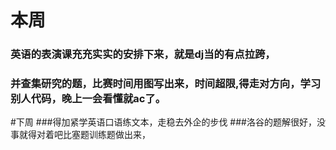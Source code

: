 #  本周
### 英语的表演课充充实实的安排下来，就是dj当的有点拉跨，
### 并查集研究的题，比赛时间用图写出来，时间超限,得走对方向，学习别人代码，晚上一会看懂就ac了。
#下周
###得加紧学英语口语练文本，走稳去外企的步伐
###洛谷的题解很好，没事就得对着吧比塞题训练题做出来，
